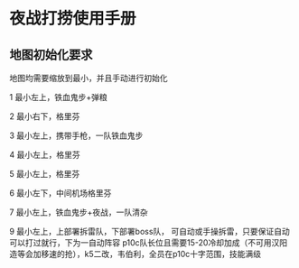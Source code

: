 <!-- markdownlint-disable MD033 MD041 -->

# 夜战打捞使用手册

## 地图初始化要求

地图均需要缩放到最小，并且手动进行初始化

1  最小左上，铁血鬼步+弹粮

2  最小右下，格里芬

3  最小左上，携带手枪，一队铁血鬼步

4  最小左上，格里芬

5  最小左上，格里芬

6  最小左下，中间机场格里芬

7  最小左上，铁血鬼步+夜战，一队清杂

9  最小左上，上部署拆雷队，下部署boss队，
可自动或手操拆雷，只要保证自动可以打过就行，下为一自动阵容
p10c队长位且需要15-20冷却加成（不可用汉阳造等会加移速的抢），k5二改，韦伯利，全员在p10c十字范围，技能满级
